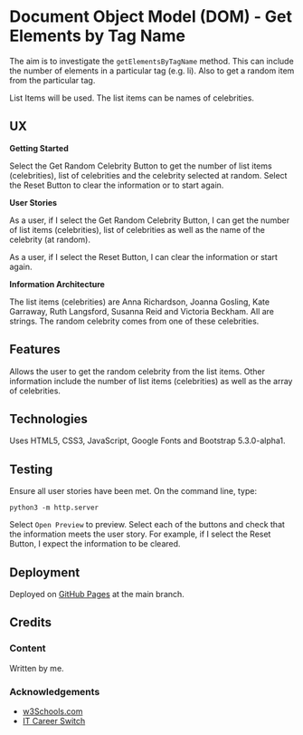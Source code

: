 # Document Object Model (DOM) - Get Elements by Tag Name

The aim is to investigate the `getElementsByTagName` method.  This can include the number of elements in a particular tag (e.g. li).  Also to get a random item from the particular tag.

List Items will be used.  The list items can be names of celebrities.

## UX

**Getting Started**

Select the Get Random Celebrity Button to get the number of list items (celebrities), list of celebrities and the celebrity selected at random.  Select the Reset Button to clear the information or to start again.

**User Stories**

As a user, if I select the Get Random Celebrity Button, I can get the number of list items (celebrities), list of celebrities as well as the name of the celebrity (at random).

As a user, if I select the Reset Button, I can clear the information or start again.

**Information Architecture**

The list items (celebrities) are Anna Richardson, Joanna Gosling, Kate Garraway, Ruth Langsford, Susanna Reid and Victoria Beckham.  All are strings.  The random celebrity comes from one of these celebrities.

## Features

Allows the user to get the random celebrity from the list items.  Other information include the number of list items (celebrities) as well as the array of celebrities.

## Technologies

Uses HTML5, CSS3, JavaScript, Google Fonts and Bootstrap 5.3.0-alpha1.

## Testing

Ensure all user stories have been met.  On the command line, type:

    python3 -m http.server

Select `Open Preview` to preview.  Select each of the buttons and check that the information meets the user story.  For example, if I select the Reset Button, I expect the information to be cleared.

## Deployment

Deployed on [GitHub Pages](https://derektypist.github.io/dom-elements-by-tag-name) at the main branch.

## Credits

### Content

Written by me.

### Acknowledgements

- [w3Schools.com](https://www.w3schools.com)
- [IT Career Switch](https://www.itcareerswitch.co.uk)
